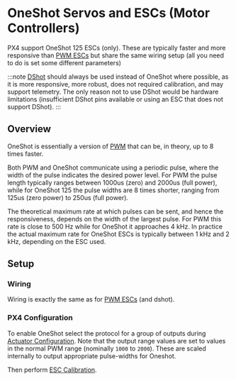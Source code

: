 # OneShot Servos and ESCs (Motor Controllers)

PX4 support OneShot 125 ESCs (only).
These are typically faster and more responsive than [PWM ESCs](../peripherals/pwm_escs_and_servo.md) but share the same wiring setup (all you need to do is set some different parameters)

:::note
[DShot](../peripherals/dshot.md) should always be used instead of OneShot where possible, as it is more responsive, more robust, does not required calibration, and may support telemetry.
The only reason not to use DShot would be hardware limitations (insufficient DShot pins available or using an ESC that does not support DShot).
:::


## Overview

OneShot is essentially a version of [PWM](../peripherals/pwm_escs_and_servo.md) that can be, in theory, up to 8 times faster.

Both PWM and OneShot communicate using a periodic pulse, where the width of the pulse indicates the desired power level.
For PWM the pulse length typically ranges between 1000us (zero) and 2000us (full power), while for OneShot 125 the pulse widths are 8 times shorter, ranging from 125us (zero power) to 250us (full power).

The theoretical maximum rate at which pulses can be sent, and hence the responsiveness, depends on the width of the largest pulse.
For PWM this rate is close to 500 Hz while for OneShot it approaches 4 kHz.
In practice the actual maximum rate for OneShot ESCs is typically between 1 kHz and 2 kHz, depending on the ESC used.


## Setup

### Wiring

Wiring is exactly the same as for [PWM ESCs](../peripherals/pwm_escs_and_servo.md) (and dshot).

### PX4 Configuration

To enable OneShot select the protocol for a group of outputs during [Actuator Configuration](../config/actuators.md).
Note that the output range values are set to values in the normal PWM range (nominally `1000` to `2000`).
These are scaled internally to output appropriate pulse-widths for Oneshot.

Then perform [ESC Calibration](../advanced_config/esc_calibration.md).
